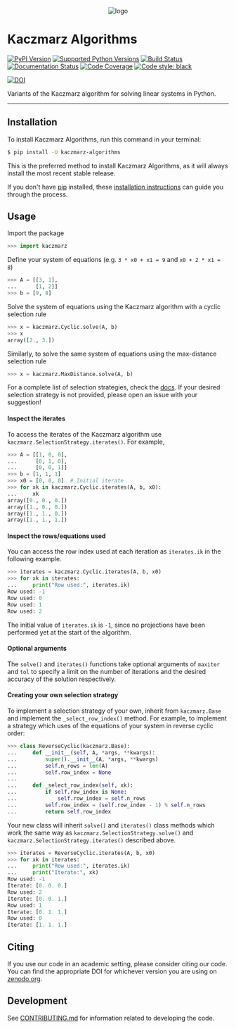 <p align="center">
<img src="logo.png" alt="logo">
</p>

# Kaczmarz Algorithms

[![PyPI Version](https://img.shields.io/pypi/v/kaczmarz-algorithms.svg)](https://pypi.org/project/kaczmarz-algorithms/)
[![Supported Python Versions](https://img.shields.io/pypi/pyversions/kaczmarz-algorithms.svg)](https://pypi.org/project/kaczmarz-algorithms/)
[![Build Status](https://github.com/jdmoorman/kaczmarz-algorithms/workflows/CI/badge.svg)](https://github.com/jdmoorman/kaczmarz-algorithms/actions)
[![Documentation Status](https://readthedocs.org/projects/kaczmarz-algorithms/badge/?version=stable)](https://kaczmarz-algorithms.readthedocs.io/en/stable/?badge=stable)
[![Code Coverage](https://codecov.io/gh/jdmoorman/kaczmarz-algorithms/branch/master/graph/badge.svg)](https://codecov.io/gh/jdmoorman/kaczmarz-algorithms)
[![Code style: black](https://img.shields.io/badge/code%20style-black-000000.svg)](https://github.com/psf/black)

[![DOI](https://zenodo.org/badge/255942132.svg)](https://zenodo.org/badge/latestdoi/255942132)

Variants of the Kaczmarz algorithm for solving linear systems in Python.

---


## Installation
To install Kaczmarz Algorithms, run this command in your terminal:

```bash
$ pip install -U kaczmarz-algorithms
```

This is the preferred method to install Kaczmarz Algorithms, as it will always install the most recent stable release.

If you don't have [pip](https://pip.pypa.io) installed, these [installation instructions](http://docs.python-guide.org/en/latest/starting/installation/) can guide
you through the process.

## Usage

Import the package

```python
>>> import kaczmarz
```

Define your system of equations (e.g. `3 * x0 + x1 = 9` and `x0 + 2 * x1 = 8`)

<!--
```python
>>> import numpy as np
>>> np.set_printoptions(precision=3)
```
-->

```python
>>> A = [[3, 1],
...      [1, 2]]
>>> b = [9, 8]
```

Solve the system of equations using the Kaczmarz algorithm with a cyclic selection rule

```python
>>> x = kaczmarz.Cyclic.solve(A, b)
>>> x
array([2., 3.])
```

Similarly, to solve the same system of equations using the max-distance selection rule

```python
>>> x = kaczmarz.MaxDistance.solve(A, b)
```

For a complete list of selection strategies, check the [docs](https://kaczmarz-algorithms.readthedocs.io/en/stable/api.html). If your desired selection strategy is not provided, please open an issue with your suggestion!

#### Inspect the iterates

To access the iterates of the Kaczmarz algorithm use `kaczmarz.SelectionStrategy.iterates()`. For example,

```python
>>> A = [[1, 0, 0],
...      [0, 1, 0],
...      [0, 0, 1]]
>>> b = [1, 1, 1]
>>> x0 = [0, 0, 0]  # Initial iterate
>>> for xk in kaczmarz.Cyclic.iterates(A, b, x0):
...     xk
array([0., 0., 0.])
array([1., 0., 0.])
array([1., 1., 0.])
array([1., 1., 1.])
```

#### Inspect the rows/equations used

You can access the row index used at each iteration as `iterates.ik` in the following example.

```python
>>> iterates = kaczmarz.Cyclic.iterates(A, b, x0)
>>> for xk in iterates:
...     print("Row used:", iterates.ik)
Row used: -1
Row used: 0
Row used: 1
Row used: 2
```

The initial value of `iterates.ik` is `-1`, since no projections have been performed yet at the start of the algorithm.

#### Optional arguments

The `solve()` and `iterates()` functions take optional arguments of `maxiter` and `tol`
to specify a limit on the number of iterations
and the desired accuracy of the solution respectively.

#### Creating your own selection strategy

To implement a selection strategy of your own, inherit from `kaczmarz.Base` and implement the `_select_row_index()` method.
For example, to implement a strategy which uses of the equations of your system in reverse cyclic order:

```python
>>> class ReverseCyclic(kaczmarz.Base):
...     def __init__(self, A, *args, **kwargs):
...         super().__init__(A, *args, **kwargs)
...         self.n_rows = len(A)
...         self.row_index = None
...
...     def _select_row_index(self, xk):
...         if self.row_index is None:
...             self.row_index = self.n_rows
...         self.row_index = (self.row_index - 1) % self.n_rows
...         return self.row_index
```

Your new class will inherit `solve()` and `iterates()` class methods which work the same way as `kaczmarz.SelectionStrategy.solve()` and `kaczmarz.SelectionStrategy.iterates()` described above.

```python
>>> iterates = ReverseCyclic.iterates(A, b, x0)
>>> for xk in iterates:
...     print("Row used:", iterates.ik)
...     print("Iterate:", xk)
Row used: -1
Iterate: [0. 0. 0.]
Row used: 2
Iterate: [0. 0. 1.]
Row used: 1
Iterate: [0. 1. 1.]
Row used: 0
Iterate: [1. 1. 1.]
```

## Citing
If you use our code in an academic setting, please consider citing our code.
You can find the appropriate DOI for whichever version you are using on [zenodo.org](https://zenodo.org/badge/latestdoi/255942132).


## Development
See [CONTRIBUTING.md](CONTRIBUTING.md) for information related to developing the code.
